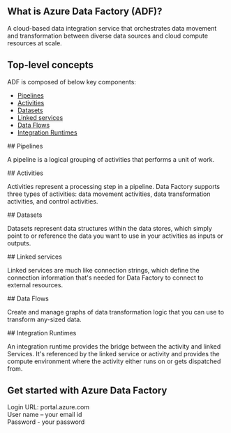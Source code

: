 ## What is Azure Data Factory (ADF)?
A cloud-based data integration service that orchestrates data movement and transformation between diverse data sources and cloud compute resources at scale.

## Top-level concepts
ADF is composed of below key components:

* [Pipelines](#Pipelines)
* [Activities](#Activities)
* [Datasets](#Datasets)
* [Linked services](#Linkedservices)
* [Data Flows](#DataFlows)
* [Integration Runtimes](#IntegrationRuntimes)

<div id="Pipelines"></div>
## Pipelines

A pipeline is a logical grouping of activities that performs a unit of work.

<div id="Activities"></div>
## Activities

Activities represent a processing step in a pipeline. Data Factory supports three types of activities: data movement activities, data transformation activities, and control activities.

<div id="Datasets"></div>
## Datasets

Datasets represent data structures within the data stores, which simply point to or reference the data you want to use in your activities as inputs or outputs.

<div id="Linkedservices"></div>
## Linked services

Linked services are much like connection strings, which define the connection information that's needed for Data Factory to connect to external resources.

<div id="DataFlows"></div>
## Data Flows

Create and manage graphs of data transformation logic that you can use to transform any-sized data.

<div id="IntegrationRuntimes"></div>
## Integration Runtimes

An integration runtime provides the bridge between the activity and linked Services. It's referenced by the linked service or activity and provides the compute environment where the activity either runs on or gets dispatched from.

## Get started with Azure Data Factory
Login URL: portal.azure.com  
User name – your email id  
Password - your password  


